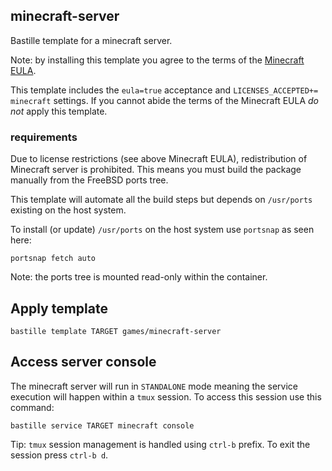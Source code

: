## minecraft-server
Bastille template for a minecraft server.

Note: by installing this template you agree to the terms of the [Minecraft EULA](https://aka.ms/MinecraftEULA).

This template includes the `eula=true` acceptance and `LICENSES_ACCEPTED+= minecraft` 
settings. If you cannot abide the terms of the Minecraft EULA *do not* apply this template.

### requirements
Due to license restrictions (see above Minecraft EULA), redistribution of
Minecraft server is prohibited. This means you must build the package manually
from the FreeBSD ports tree. 

This template will automate all the build steps but depends on `/usr/ports`
existing on the host system.

To install (or update) `/usr/ports` on the host system use `portsnap` as seen here:

```shell
portsnap fetch auto
```

Note: the ports tree is mounted read-only within the container.

## Apply template

```shell
bastille template TARGET games/minecraft-server
```

## Access server console

The minecraft server will run in `STANDALONE` mode meaning the service execution
will happen within a `tmux` session. To access this session use this command: 

```shell
bastille service TARGET minecraft console
```

Tip: `tmux` session management is handled using `ctrl-b` prefix. To exit the
session press `ctrl-b d`.
